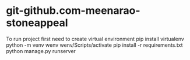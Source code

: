 # git-github.com-meenarao-stoneappeal
To run project 
first need to create virtual environment
 pip install virtualenv
 python -m venv wenv
 wenv/Scripts/activate
 pip install -r  requirements.txt
 python manage.py runserver 
